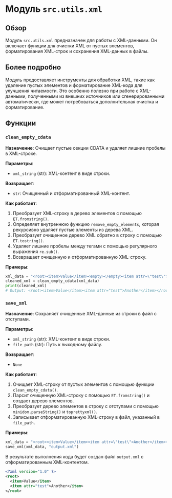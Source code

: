 # Модуль `src.utils.xml`

## Обзор

Модуль `src.utils.xml` предназначен для работы с XML-данными. Он включает функции для очистки XML от пустых элементов, форматирования XML-строк и сохранения XML-данных в файлы.

## Более подробно

Модуль предоставляет инструменты для обработки XML, такие как удаление пустых элементов и форматирование XML-кода для улучшения читаемости. Это особенно полезно при работе с XML-данными, полученными из внешних источников или сгенерированными автоматически, где может потребоваться дополнительная очистка и форматирование.

## Функции

### `clean_empty_cdata`

**Назначение**: Очищает пустые секции CDATA и удаляет лишние пробелы в XML-строке.

**Параметры**:
- `xml_string` (str): XML-контент в виде строки.

**Возвращает**:
- `str`: Очищенный и отформатированный XML-контент.

**Как работает**:
1. Преобразует XML-строку в дерево элементов с помощью `ET.fromstring()`.
2. Определяет внутреннюю функцию `remove_empty_elements`, которая рекурсивно удаляет пустые элементы из дерева XML.
3. Преобразует очищенное дерево XML обратно в строку с помощью `ET.tostring()`.
4. Удаляет лишние пробелы между тегами с помощью регулярного выражения `re.sub()`.
5. Возвращает очищенную и отформатированную XML-строку.

**Примеры**:

```python
xml_data = "<root><item>Value</item><empty></empty><item attr=\"test\">Another</item></root>"
cleaned_xml = clean_empty_cdata(xml_data)
print(cleaned_xml)
# Output: <root><item>Value</item><item attr="test">Another</item></root>
```

### `save_xml`

**Назначение**: Сохраняет очищенные XML-данные из строки в файл с отступами.

**Параметры**:
- `xml_string` (str): XML-контент в виде строки.
- `file_path` (str): Путь к выходному файлу.

**Возвращает**:
- `None`

**Как работает**:
1. Очищает XML-строку от пустых элементов с помощью функции `clean_empty_cdata()`.
2. Парсит очищенную XML-строку с помощью `ET.fromstring()` и создает дерево элементов.
3. Преобразует дерево элементов в строку с отступами с помощью `minidom.parseString()` и `toprettyxml()`.
4. Записывает отформатированную XML-строку в файл, указанный в `file_path`.

**Примеры**:

```python
xml_data = "<root><item>Value</item><item attr=\"test\">Another</item></root>"
save_xml(xml_data, "output.xml")
```

В результате выполнения кода будет создан файл `output.xml` с отформатированным XML-контентом.

```xml
<?xml version="1.0" ?>
<root>
  <item>Value</item>
  <item attr="test">Another</item>
</root>
```